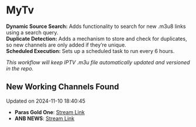 # MyTv

**Dynamic Source Search:** Adds functionality to search for new .m3u8 links using a search query.  
**Duplicate Detection:** Adds a mechanism to store and check for duplicates, so new channels are only added if they’re unique.  
**Scheduled Execution:** Sets up a scheduled task to run every 6 hours.  
  
*This workflow will keep IPTV .m3u file automatically updated and versioned in the repo.*
## New Working Channels Found
Updated on 2024-11-10 18:40:45

- **Paras Gold One**: [Stream Link](https://hls.tvpunjab.com/stream/deb10bae362f810630ec3abedcae5894.sdp/chunks.m3u8)
- **ANB NEWS**: [Stream Link](https://legitpro.co.in/nimbarktv/nimbarktvbox/index.m3u8)
